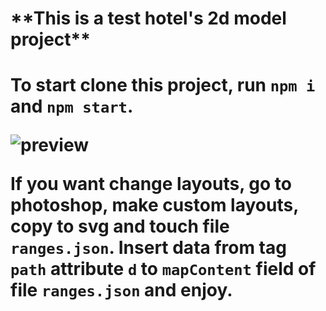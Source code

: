 <h1>**This is a test hotel's 2d model project**<h1/>

To start clone this project, run `npm i` and `npm start`.

![preview](./preview.gif)

If you want change layouts, go to photoshop, make custom layouts, copy to svg and touch file `ranges.json`. Insert data from tag `path` attribute `d` to `mapContent` field of file `ranges.json` and enjoy.
